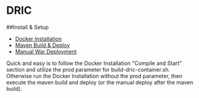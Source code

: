 # DRIC

##Install & Setup
 * [Docker Installation](https://github.com/DevTechnology/DRIC/blob/master/Docker/readme.md)
 * [Maven Build & Deploy](https://github.com/DevTechnology/DRIC/blob/master/api/dric-api-webapp/readme.md)
 * [Manual War Deployment](https://github.com/DevTechnology/DRIC/blob/master/Documentation/Configuration/ManualWarInstall.doc)

Quick and easy is to follow the Docker Installation "Compile and Start" section and utilize the prod parameter for build-dric-container.sh. Otherwise run the Docker Installation without the prod parameter, then execute the maven build and deploy (or the manual deploy after the maven build).
